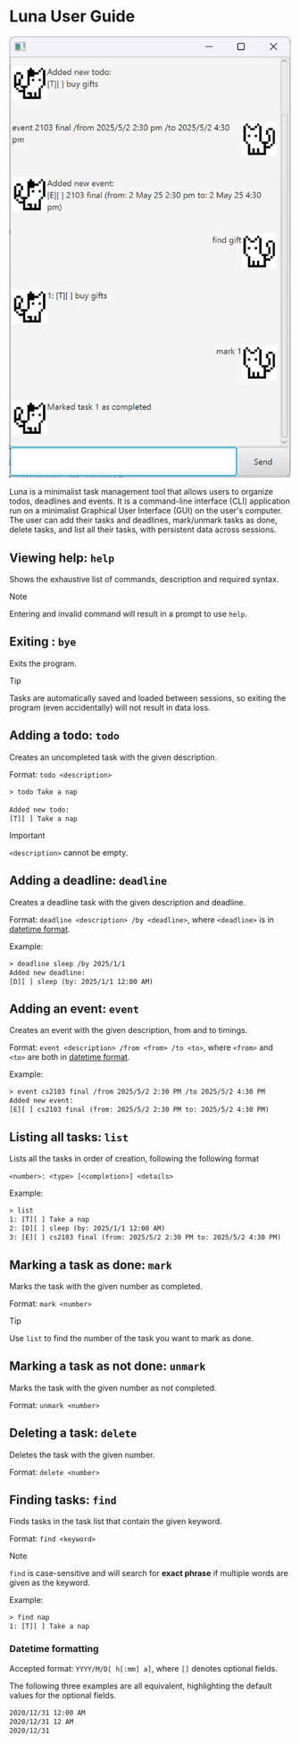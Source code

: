 # Luna User Guide

![Product screenshot](UI.png)

Luna is a minimalist task management tool that allows users to organize todos, deadlines and events.
It is a command-line interface (CLI) application run on a minimalist Graphical User Interface (GUI) on the user's computer.
The user can add their tasks and deadlines, mark/unmark tasks as done, delete tasks, and list all their tasks, with persistent data across sessions.

## Viewing help: `help`

Shows the exhaustive list of commands, description and required syntax.

> [!NOTE]
> Entering and invalid command will result in a prompt to use `help`.

## Exiting : `bye`

Exits the program.

> [!TIP]
> Tasks are automatically saved and loaded between sessions, so exiting the program (even accidentally) will not result in data loss.

## Adding a todo: `todo`

Creates an uncompleted task with the given description.

Format: `todo <description>`

```
> todo Take a nap

Added new todo:
[T][ ] Take a nap
```

> [!Important]
> `<description>` cannot be empty.

## Adding a deadline: `deadline`

Creates a deadline task with the given description and deadline.

Format: `deadline <description> /by <deadline>`, where `<deadline>` is in [datetime format](#datetime-formatting).

Example:

```
> deadline sleep /by 2025/1/1
Added new deadline:
[D][ ] sleep (by: 2025/1/1 12:00 AM)
```

## Adding an event: `event`

Creates an event with the given description, from and to timings.

Format: `event <description> /from <from> /to <to>`, where `<from>` and
`<to>` are both in [datetime format](#datetime-formatting).

Example:

```
> event cs2103 final /from 2025/5/2 2:30 PM /to 2025/5/2 4:30 PM
Added new event:
[E][ ] cs2103 final (from: 2025/5/2 2:30 PM to: 2025/5/2 4:30 PM)
```

## Listing all tasks: `list`

Lists all the tasks in order of creation, following the following format

`<number>: <type> [<completion>] <details>`

Example:

```
> list
1: [T][ ] Take a nap
2: [D][ ] sleep (by: 2025/1/1 12:00 AM)
3: [E][ ] cs2103 final (from: 2025/5/2 2:30 PM to: 2025/5/2 4:30 PM)
```

## Marking a task as done: `mark`

Marks the task with the given number as completed.

Format: `mark <number>`

> [!TIP]
> Use `list` to find the number of the task you want to mark as done.

## Marking a task as not done: `unmark`

Marks the task with the given number as not completed.

Format: `unmark <number>`

## Deleting a task: `delete`

Deletes the task with the given number.

Format: `delete <number>`

## Finding tasks: `find`

Finds tasks in the task list that contain the given keyword.

Format: `find <keyword>`

> [!NOTE]
> `find` is case-sensitive and will search for **exact phrase** if multiple words are given as the keyword.

Example:

```
> find nap
1: [T][ ] Take a nap
```

### Datetime formatting

Accepted format: `YYYY/M/D[ h[:mm] a]`, where `[]` denotes optional fields.

The following three examples are all equivalent, highlighting the default values for the optional fields.

```
2020/12/31 12:00 AM
2020/12/31 12 AM
2020/12/31
```
